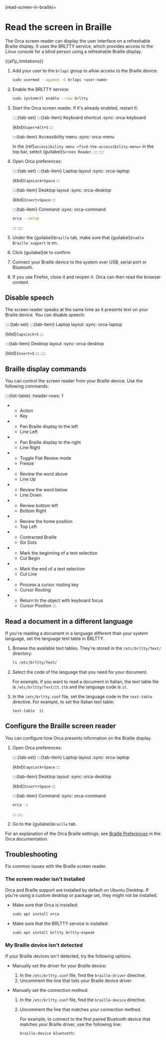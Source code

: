 (read-screen-in-braille)=
# Read the screen in Braille

The Orca screen reader can display the user interface on a refreshable Braille display. It uses the BRLTTY service, which provides access to the Linux console for a blind person using a refreshable Braille display. 

{{a11y_limitations}}


1. Add your user to the `brlapi` group to allow access to the Braille device:

    ```bash
    sudo usermod --append -G brlapi <user-name>
    ```

2. Enable the BRLTTY service:

    ```bash
    sudo systemctl enable --now brltty
    ```

3. Start the Orca screen reader. If it's already enabled, restart it:

    ::::{tab-set}
    :::{tab-item} Keyboard shortcut
    :sync: orca-keyboard

    {kbd}`Super+Alt+S`
    :::

    :::{tab-item} Accessibility menu
    :sync: orca-menu

    In the {ref}`accessibility menu <find-the-accessibility-menu>` in the top bar, select {guilabel}`Screen Reader`.
    :::
    ::::

4. Open Orca preferences:

    ::::{tab-set}
    :::{tab-item} Laptop layout
    :sync: orca-laptop

    {kbd}`CapsLock+Space`
    :::

    :::{tab-item} Desktop layout
    :sync: orca-desktop

    {kbd}`Insert+Space`
    :::

    :::{tab-item} Command
    :sync: orca-command

    ```bash
    orca --setup
    ```
    :::
    ::::

5. Under the {guilabel}`Braille` tab, make sure that {guilabel}`Enable Braille support` is on.

6. Click {guilabel}`OK` to confirm.

7. Connect your Braille device to the system over USB, serial port or Bluetooth.

8. If you use Firefox, close it and reopen it. Orca can then read the browser content.


## Disable speech

The screen reader speaks at the same time as it presents text on your Braille device. You can disable speech:

::::{tab-set}
:::{tab-item} Laptop layout
:sync: orca-laptop

{kbd}`CapsLock+S`
:::

:::{tab-item} Desktop layout
:sync: orca-desktop

{kbd}`Insert+S`
:::
::::


## Braille display commands

You can control the screen reader from your Braille device. Use the following commands:

:::{list-table}
   :header-rows: 1

* - Action
  - Key

* - Pan Braille display to the left
  - Line Left

* - Pan Braille display to the right
  - Line Right

* - Toggle Flat Review mode
  - Freeze

* - Review the word above
  - Line Up

* - Review the word below
  - Line Down

* - Review bottom left
  - Bottom Right

* - Review the home position
  - Top Left

* - Contracted Braille
  - Six Dots

* - Mark the beginning of a text selection
  - Cut Begin

* - Mark the end of a text selection
  - Cut Line

* - Process a cursor routing key
  - Cursor Routing

* - Return to the object with keyboard focus
  - Cursor Position
:::

## Read a document in a different language

If you're reading a document in a language different than your system language, set the language text table in BRLTTY.

1. Browse the available text tables. They're stored in the `/etc/brltty/Text/` directory:

    ```bash
    ls /etc/brltty/Text/
    ```

2. Select the code of the language that you need for your document.

    For example, if you want to read a document in Italian, the text table file is `/etc/brltty/Text/it.ttb` and the language code is `it`.

3. In the `/etc/brltty.conf` file, set the language code in the `text-table` directive. For example, to set the Italian text table:

    ```text
    text-table	it
    ```

## Configure the Braille screen reader

You can configure how Orca presents information on the Braille display.

1. Open Orca preferences:

    ::::{tab-set}
    :::{tab-item} Laptop layout
    :sync: orca-laptop

    {kbd}`CapsLock+Space`
    :::

    :::{tab-item} Desktop layout
    :sync: orca-desktop

    {kbd}`Insert+Space`
    :::

    :::{tab-item} Command
    :sync: orca-command

    ```bash
    orca -s
    ```
    :::
    ::::

2. Go to the {guilabel}`Braille` tab.

For an explanation of the Orca Braille settings, see [Braille Preferences](https://help.gnome.org/users/orca/stable/preferences_braille.html.en) in the Orca documentation.


## Troubleshooting

Fix common issues with the Braille screen reader.

### The screen reader isn't installed
    
Orca and Braille support are installed by default on Ubuntu Desktop. If you're using a custom desktop or package set, they might not be installed.
    
* Make sure that Orca is installed:

    ```bash
    sudo apt install orca
    ```

* Make sure that the BRLTTY service is installed:

    ```bash
    sudo apt install brltty brltty-espeak
    ```

### My Braille device isn't detected

If your Braille devices isn't detected, try the following options.

* Manually set the driver for your Braille device:

    1. In the `/etc/brltty.conf` file, find the `braille-driver` directive.
    2. Uncomment the line that lists your Braille device driver.

* Manually set the connection method:

    1. In the `/etc/brltty.conf` file, find the `braille-device` directive.
    2. Uncomment the line that matches your connection method.

        For example, to connect to the first paired Bluetooth device that matches your Braille driver, use the following line:

        ```text
        braille-device bluetooth:
        ```

